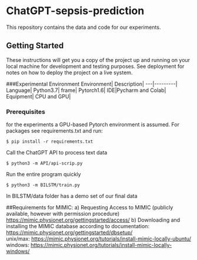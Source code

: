 # ChatGPT-sepsis-prediction

This repository contains the data and code for our experiments.

## Getting Started

These instructions will get you a copy of the project up and running on your local machine for development and testing purposes. See deployment for notes on how to deploy the project on a live system.

###Experimental Environment
Environment| Description|
---|---------|
Language| Python3.7|
frame| Pytorch1.6|
IDE|Pycharm and Colab|
Equipment| CPU and GPU|

### Prerequisites

for the experiments a GPU-based Pytorch environment is assumed. For packages see requirements.txt and run:

```
$ pip install -r requirements.txt
```
Call the ChatGPT API to process text data

```
$ python3 -m API/api-scrip.py
```

Run the entire program quickly

```
$ python3 -m BILSTM/train.py
```

In BILSTM/data folder has a demo set of our final data

##Requirements for MIMIC:
  a) Requesting Access to MIMIC (publicly available, however with permission procedure)
      https://mimic.physionet.org/gettingstarted/access/
  b) Downloading and installing the MIMIC database according to documentation: 
      https://mimic.physionet.org/gettingstarted/dbsetup/  
      unix/max: https://mimic.physionet.org/tutorials/install-mimic-locally-ubuntu/  
      windows: https://mimic.physionet.org/tutorials/install-mimic-locally-windows/ 

